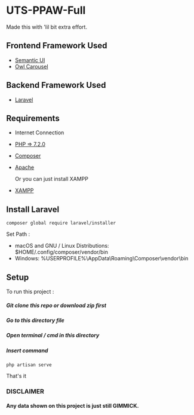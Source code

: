 # UTS-PPAW-Full
Made this with 'lil bit extra effort.

## Frontend Framework Used
* [Semantic UI](https://semantic-ui.com)
* [Owl Carousel](https://owlcarousel2.github.io/OwlCarousel2/)
## Backend Framework Used
* [Laravel](https://laravel.com)

## Requirements
* Internet Connection
* [PHP => 7.2.0](https://php.net/)
* [Composer](https://getcomposer.org/)
* [Apache](https://apache.org/)
  
  Or you can just install XAMPP
 * [XAMPP](https://apachefriends.org/) 
 
## Install Laravel

```
composer global require laravel/installer
```

Set Path :
* macOS and GNU / Linux Distributions:  $HOME/.config/composer/vendor/bin
* Windows:  %USERPROFILE%\AppData\Roaming\Composer\vendor\bin

## Setup
To run this project :

##### Git clone this repo or download zip first
##### Go to this directory file
##### Open terminal / cmd in this directory
##### Insert command

```
php artisan serve
```

That's it

### DISCLAIMER
#### Any data shown on this project is just still GIMMICK.

